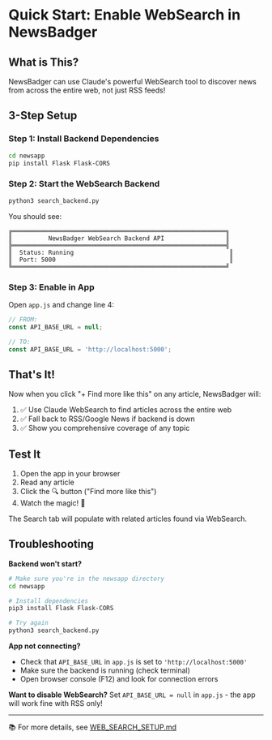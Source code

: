 # Quick Start: Enable WebSearch in NewsBadger

## What is This?

NewsBadger can use Claude's powerful WebSearch tool to discover news from across the entire web, not just RSS feeds!

## 3-Step Setup

### Step 1: Install Backend Dependencies
```bash
cd newsapp
pip install Flask Flask-CORS
```

### Step 2: Start the WebSearch Backend
```bash
python3 search_backend.py
```

You should see:
```
╔═══════════════════════════════════════════════════════════╗
║          NewsBadger WebSearch Backend API                 ║
╠═══════════════════════════════════════════════════════════╣
║  Status: Running                                           ║
║  Port: 5000                                                ║
╚═══════════════════════════════════════════════════════════╝
```

### Step 3: Enable in App
Open `app.js` and change line 4:
```javascript
// FROM:
const API_BASE_URL = null;

// TO:
const API_BASE_URL = 'http://localhost:5000';
```

## That's It!

Now when you click "+ Find more like this" on any article, NewsBadger will:
1. ✅ Use Claude WebSearch to find articles across the entire web
2. ✅ Fall back to RSS/Google News if backend is down
3. ✅ Show you comprehensive coverage of any topic

## Test It

1. Open the app in your browser
2. Read any article
3. Click the 🔍 button ("Find more like this")
4. Watch the magic! 🎉

The Search tab will populate with related articles found via WebSearch.

## Troubleshooting

**Backend won't start?**
```bash
# Make sure you're in the newsapp directory
cd newsapp

# Install dependencies
pip3 install Flask Flask-CORS

# Try again
python3 search_backend.py
```

**App not connecting?**
- Check that `API_BASE_URL` in `app.js` is set to `'http://localhost:5000'`
- Make sure the backend is running (check terminal)
- Open browser console (F12) and look for connection errors

**Want to disable WebSearch?**
Set `API_BASE_URL = null` in `app.js` - the app will work fine with RSS only!

---

📚 For more details, see [WEB_SEARCH_SETUP.md](./WEB_SEARCH_SETUP.md)
